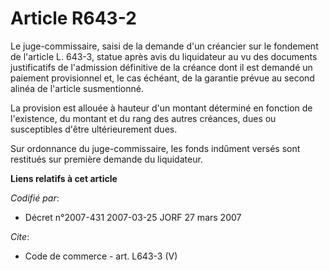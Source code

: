 # Article R643-2

Le juge-commissaire, saisi de la demande d'un créancier sur le fondement de l'article L. 643-3, statue après avis du
liquidateur au vu des documents justificatifs de l'admission définitive de la créance dont il est demandé un paiement
provisionnel et, le cas échéant, de la garantie prévue au second alinéa de l'article susmentionné. 

La provision est allouée à hauteur d'un montant déterminé en fonction de l'existence, du montant et du rang des autres
créances, dues ou susceptibles d'être ultérieurement dues. 

Sur ordonnance du juge-commissaire, les fonds indûment versés sont restitués sur première demande du liquidateur.

**Liens relatifs à cet article**

_Codifié par_:

  - Décret n°2007-431 2007-03-25 JORF 27 mars 2007

_Cite_:

  - Code de commerce - art. L643-3 (V)
